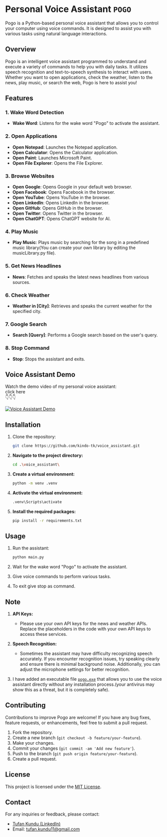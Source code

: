 # Personal Voice Assistant **`POGO`**

Pogo is a Python-based personal voice assistant that allows you to control your computer using voice commands. It is designed to assist you with various tasks using natural language interactions.

## Overview

Pogo is an intelligent voice assistant programmed to understand and execute a variety of commands to help you with daily tasks. It utilizes speech recognition and text-to-speech synthesis to interact with users. Whether you want to open applications, check the weather, listen to the news, play music, or search the web, Pogo is here to assist you!

## Features

### 1. Wake Word Detection
- **Wake Word**: Listens for the wake word "Pogo" to activate the assistant.

### 2. Open Applications
- **Open Notepad**: Launches the Notepad application.
- **Open Calculator**: Opens the Calculator application.
- **Open Paint**: Launches Microsoft Paint.
- **Open File Explorer**: Opens the File Explorer.

### 3. Browse Websites
- **Open Google**: Opens Google in your default web browser.
- **Open Facebook**: Opens Facebook in the browser.
- **Open YouTube**: Opens YouTube in the browser.
- **Open LinkedIn**: Opens LinkedIn in the browser.
- **Open GitHub**: Opens GitHub in the browser.
- **Open Twitter**: Opens Twitter in the browser.
- **Open ChatGPT**: Opens ChatGPT website for AI.

### 4. Play Music
- **Play Music**: Plays music by searching for the song in a predefined music library(You can create your own library by editing the musicLibrary.py file).

### 5. Get News Headlines
- **News**: Fetches and speaks the latest news headlines from various sources. 

### 6. Check Weather
- **Weather in [City]**: Retrieves and speaks the current weather for the specified city.

### 7. Google Search
- **Search [Query]**: Performs a Google search based on the user's query.

### 8. Stop Command
- **Stop**: Stops the assistant and exits.

## Voice Assistant Demo

Watch the demo video of my personal voice assistant:
<br>click here
<br>👇👇👇

[![Voice Assistant Demo](https://img.youtube.com/vi/lgVoEzpXrAA/0.jpg)](https://www.youtube.com/watch?v=lgVoEzpXrAA)




## Installation

1. Clone the repository:

   ```bash
   git clone https://github.com/kindo-tk/voice_assistant.git
   ```
2. **Navigate to the project directory:**

    ```sh
    cd .\voice_assistant\
    ```

3. **Create a virtual environment:**

    ```sh
    python -m venv .venv
    ```

4. **Activate the virtual environment:**

   ```sh
   .venv\Scripts\activate
   ```

5. **Install the required packages:**

    ```sh
    pip install -r requirements.txt
    ```

## Usage

1. Run the assistant:

   ```bash
   python main.py
   ```

2. Wait for the wake word "Pogo" to activate the assistant.
3. Give voice commands to perform various tasks.
4. To exit give stop as command.

## Note

1. **API Keys:**
   - Please use your own API keys for the news and weather APIs. Replace the placeholders in the code with your own API keys to access these services.

2. **Speech Recognition:**
   - Sometimes the assistant may have difficulty recognizing speech accurately. If you encounter recognition issues, try speaking clearly and ensure there is minimal background noise. Additionally, you can adjust the microphone settings for better recognition.

3. I have added an executable file <a href ="https://github.com/kindo-tk/voice_assistant/blob/main/Pogo.exe">`pogo.exe`</a> that allows you to use the voice assistant directly without any installation process.(your antivirus may show this as a threat, but it is completely safe).

## Contributing

Contributions to improve Pogo are welcome! If you have any bug fixes, feature requests, or enhancements, feel free to submit a pull request.

1. Fork the repository.
2. Create a new branch (`git checkout -b feature/your-feature`).
3. Make your changes.
4. Commit your changes (`git commit -am 'Add new feature'`).
5. Push to the branch (`git push origin feature/your-feature`).
6. Create a pull request.

## License

This project is licensed under the [MIT License](LICENSE).

## Contact 
For any inquiries or feedback, please contact:

- <a href="https://www.linkedin.com/in/tufan-kundu-577945221/">Tufan Kundu (LinkedIn)</a>
- Email: tufan.kundu11@gmail.com

